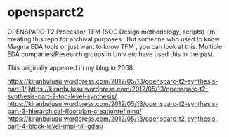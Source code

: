 # opensparct2
OPENSPARC-T2 Processor  TFM (SOC Design methodology, scripts)
I'm creating this repo for archival purposes . But someone who used to know Magma EDA tools or just want to know TFM , you can look at this. Multiple EDA companies/Research groups in Univ etc have used this in the past. 

This originally appeared in my blog in 2008. 


https://kiranbulusu.wordpress.com/2012/05/13/opensparc-t2-synthesis-part-1/
https://kiranbulusu.wordpress.com/2012/05/13/opensparc-t2-synthesis-part-2-top-level-synthesis/
https://kiranbulusu.wordpress.com/2012/05/13/opensparc-t2-synthesis-part-3-hierarchical-floorplan-creationrefining/
https://kiranbulusu.wordpress.com/2012/05/13/opensparc-t2-synthesis-part-4-block-level-impl-till-gdsii/
